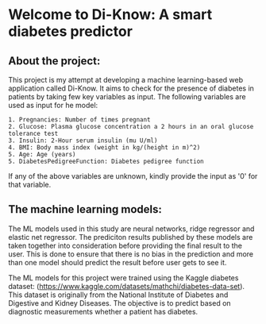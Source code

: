 # Welcome to Di-Know: A smart diabetes predictor 

## About the project:
This project is my attempt at developing a machine learning-based web application called Di-Know. It aims to check for the presence of diabetes in patients by taking few key variables as input. The following variables are used as input for he model:

    1. Pregnancies: Number of times pregnant
    2. Glucose: Plasma glucose concentration a 2 hours in an oral glucose tolerance test
    3. Insulin: 2-Hour serum insulin (mu U/ml)
    4. BMI: Body mass index (weight in kg/(height in m)^2)
    5. Age: Age (years)
    5. DiabetesPedigreeFunction: Diabetes pedigree function

If any of the above variables are unknown, kindly provide the input as '0' for that variable.

## The machine learning models:
The ML models used in this study are neural networks, ridge regressor and elastic net regressor. The prediciton results published by these models are taken together into consideration before providing the final result to the user. This is done to ensure that there is no bias in the prediction and more than one model should predict the result before user gets to see it.

The ML models for this project were trained using the Kaggle diabetes dataset: (https://www.kaggle.com/datasets/mathchi/diabetes-data-set).
This dataset is originally from the National Institute of Diabetes and Digestive and Kidney Diseases. The objective is to predict based on diagnostic measurements whether a patient has diabetes.





